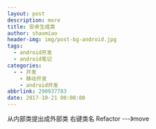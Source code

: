 ```yaml
---
layout: post
description: more
title: 安卓生成类
author: shaomiao
header-img: img/post-bg-android.jpg
tags:
  - android开发
  - android笔记
categories:
  - - 开发
    - 移动开发
    - android开发
abbrlink: 290937783
date: 2017-10-21 00:00:00
---
```

从内部类提出成外部类
右键类名 Refactor ---》move
